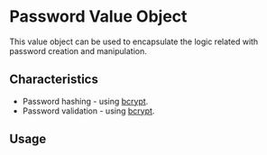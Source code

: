 # Password Value Object

This value object can be used to encapsulate the logic related with password creation and manipulation.

## Characteristics

- Password hashing - using [bcrypt](https://github.com/kelektiv/node.bcrypt.js).
- Password validation - using [bcrypt](https://github.com/kelektiv/node.bcrypt.js).

## Usage
